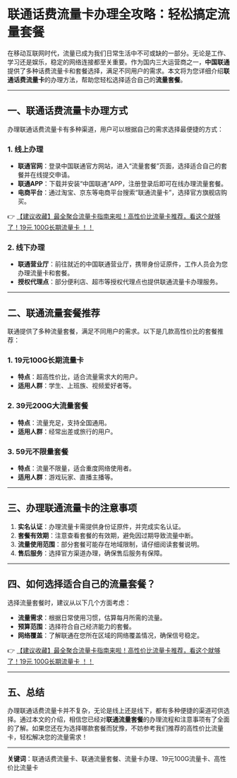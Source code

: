 # 联通话费流量卡办理全攻略：轻松搞定流量套餐

在移动互联网时代，流量已成为我们日常生活中不可或缺的一部分。无论是工作、学习还是娱乐，稳定的网络连接都至关重要。作为国内三大运营商之一，**中国联通**提供了多种话费流量卡和套餐选择，满足不同用户的需求。本文将为您详细介绍**联通话费流量卡**的办理方法，帮助您轻松选择适合自己的**流量套餐**。

---

## 一、联通话费流量卡办理方式

办理联通话费流量卡有多种渠道，用户可以根据自己的需求选择最便捷的方式：

### 1. 线上办理
- **联通官网**：登录中国联通官方网站，进入“流量套餐”页面，选择适合自己的套餐并在线提交申请。
- **联通APP**：下载并安装“中国联通”APP，注册登录后即可在线办理流量套餐。
- **电商平台**：通过淘宝、京东等电商平台搜索“联通流量卡”，选择官方旗舰店购买。

👉 [【建议收藏】最全聚合流量卡指南来啦！高性价比流量卡推荐，看这个就够了！19元 100G长期流量卡 ！！](https://bit.ly/Liuliangka)

### 2. 线下办理
- **联通营业厅**：前往就近的中国联通营业厅，携带身份证原件，工作人员会为您办理流量卡和套餐。
- **授权代理点**：部分便利店、超市等授权代理点也提供联通流量卡办理服务。

---

## 二、联通流量套餐推荐

联通提供了多种流量套餐，满足不同用户的需求。以下是几款高性价比的套餐推荐：

### 1. 19元100G长期流量卡
- **特点**：超高性价比，适合流量需求大的用户。
- **适用人群**：学生、上班族、视频爱好者等。

### 2. 39元200G大流量套餐
- **特点**：流量充足，支持全国通用。
- **适用人群**：经常出差或旅行的用户。

### 3. 59元不限量套餐
- **特点**：流量不限量，适合重度网络使用者。
- **适用人群**：游戏玩家、直播主播等。

---

## 三、办理联通流量卡的注意事项

1. **实名认证**：办理流量卡需提供身份证原件，并完成实名认证。
2. **套餐有效期**：注意查看套餐的有效期，避免因过期导致流量中断。
3. **流量使用范围**：部分套餐可能存在地域限制，请仔细阅读套餐说明。
4. **售后服务**：选择官方渠道办理，确保售后服务有保障。

---

## 四、如何选择适合自己的流量套餐？

选择流量套餐时，建议从以下几个方面考虑：
- **流量需求**：根据日常使用习惯，估算每月所需的流量。
- **预算范围**：选择符合自己经济能力的套餐。
- **网络覆盖**：了解联通在您所在区域的网络覆盖情况，确保信号稳定。

👉 [【建议收藏】最全聚合流量卡指南来啦！高性价比流量卡推荐，看这个就够了！19元 100G长期流量卡 ！！](https://bit.ly/Liuliangka)

---

## 五、总结

办理联通话费流量卡并不复杂，无论是线上还是线下，都有多种便捷的渠道可供选择。通过本文的介绍，相信您已经对**联通流量套餐**的办理流程和注意事项有了全面的了解。如果您还在为选择哪款套餐而犹豫，不妨参考我们推荐的高性价比流量卡，轻松解决您的流量需求！

---

**关键词**：联通话费流量卡、联通流量套餐、流量卡办理、19元100G流量卡、高性价比流量卡